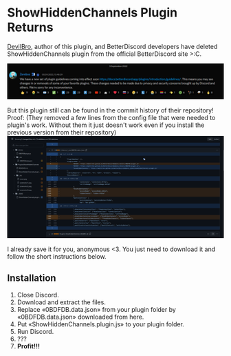 # ShowHiddenChannels Plugin Returns #
[DevilBro](https://github.com/mwittrien "ShowHiddenChannels plugin author"), author of this plugin, and BetterDiscord developers
have deleted ShowHiddenChannels plugin from the official BetterDiscord site >:C.

![](/assets/Screenshot-2022-09-05_194143.png)

But this plugin still can be found in the commit history of their repository! Proof: (They removed a few lines from the config file that
were needed to plugin's work. Without them it just doesn't work even if you install the previous version from their repository)
![](/assets/Screenshot-2022-09-05_194426.png)

I already save it for you, anonymous <3. You just need to download it
and follow the short instructions below.

## Installation ##
1) Close Discord.
2) Download and extract the files.
3) Replace «0BDFDB.data.json» from your plugin folder by «0BDFDB.data.json» downloaded from here.
4) Put «ShowHiddenChannels.plugin.js» to your plugin folder.
5) Run Discord.
6) ???
7) **Profit!!!** 
